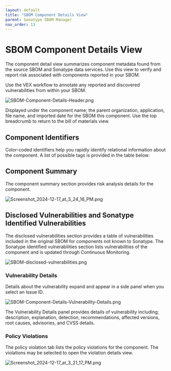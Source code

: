 ```yaml
---
layout: default
title: "SBOM Component Details View"
parent: Sonatype SBOM Manager
nav_order: 13
---
```


# SBOM Component Details View

The component detail view summarizes component metadata found from the source SBOM and Sonatype data services. Use this view to verify and report risk associated with components reported in your SBOM.

Use the VEX workflow to annotate any reported and discovered vulnerabilities from within your SBOM.

![SBOM-Component-Details-Header.png](/docs-at-surgery-poc/assets/images/uuid-40905ce6-0572-a9a9-ae5e-5d2dc16ffd2c.png)

Displayed under the component name; the parent organization, application, file name, and imported date for the SBOM this component. Use the top breadcrumb to return to the bill of materials view.

## Component Identifiers

Color-coded identifiers help you rapidly identify relational information about the component. A list of possible tags is provided in the table below:

## Component Summary

The component summary section provides risk analysis details for the component.

![Screenshot_2024-12-17_at_3_24_16_PM.png](/docs-at-surgery-poc/assets/images/uuid-bde230cd-2ef0-d9e9-8a92-97eff719f40b.png)

## Disclosed Vulnerabilities and Sonatype Identified Vulnerabilities

The disclosed vulnerabilities section provides a table of vulnerabilities included in the original SBOM for components not known to Sonatype. The Sonatype identified vulnerabilities section lists vulnerabilities of the component and is updated through Continuous Monitoring.

![SBOM-disclosed-vulnerabilities.png](/docs-at-surgery-poc/assets/images/uuid-5e82032d-e008-04fd-fbfe-82f604eb1e7a.png)

### Vulnerability Details

Details about the vulnerability expand and appear in a side panel when you select an Issue ID.

![SBOM-Component-Details-Vulnerability-Details.png](/docs-at-surgery-poc/assets/images/uuid-5d1a8c80-57eb-89aa-a768-c8e1a143aeeb.png)

The Vulnerability Details panel provides details of vulnerability including; description, explanation, detection, recommendations, affected versions, root causes, advisories, and CVSS details.

### Policy Violations

The policy violation tab lists the policy violations for the component. The violations may be selected to open the violation details view.

![Screenshot_2024-12-17_at_3_21_17_PM.png](/docs-at-surgery-poc/assets/images/uuid-371ebdda-d216-2533-ce3f-018f345a27f3.png)
